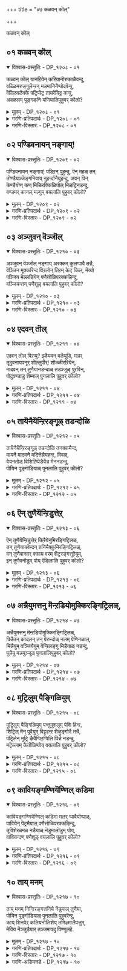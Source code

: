 +++
title = "०७ कळवन् कॊल्"

+++

कळवन् कॊल्

## ०१ कळ्वन् कॊल्

<details open><summary>विश्वास-प्रस्तुतिः - DP_१२०८ - ०१</summary>

कळ्वन् कॊल् यानऱियेन् करियानॊरुकाळैवन्दु,  
वळ्ळिमरुङ्गुलॆन्ऱन् मडमानिनैप्पोदवॆन्ऱु,  
वॆळ्ळिवळैक्कै पट्रिप्पॆट्र तायरैयिट्ट कन्ऱु,  
अळ्ळलम् पूङ्गऴनि यणियालिपुहुवर् कॊलो?
</details>

<details><summary>मूलम् - DP_१२०८ - ०१</summary>

कळ्वन् कॊल् यानऱियेन् करियानॊरुकाळैवन्दु,  
वळ्ळिमरुङ्गुलॆन्ऱन् मडमानिनैप्पोदवॆन्ऱु,  
वॆळ्ळिवळैक्कै पट्रिप्पॆट्र तायरैयिट्ट कन्ऱु,  
अळ्ळलम् पूङ्गऴनि यणियालिपुहुवर् कॊलो?
</details>

<details><summary>गरणि-प्रतिपदार्थः - DP_१२०८ - ०१</summary>

कळ् वन् कॊल् = कळ्ळनो हेगो? यान् = नानु, अऱियेन् = तिळियॆनु, करियान् = कलियनाद, ऒरु = ऒब्ब, काळै= युवकनु, वन्दु = बन्दु, वळ्ळि = बळ्ळियन्तिरुव, मरुङ्गुल् = नडुवुळ्ळ, ऎन् तन् = नन्न, मडम् मानिनै = ऎळॆवयस्सिन जिङ्कॆयन्तिरुववळन्नु \(नन्न मगळन्नु\), पोद ऎन्ऱु = बा हॊरडु, ऎन्दु, वॆळ्ळिवळै कै = बॆळ्ळि बळॆय कैयन्नु, पट्रि = हिडिदुकॊण्डु, पॆट्रताय् इट्टु = तन्न हॆत्ततायन्नु बिट्टु \(अलक्षिसि\), अहन्ऱु = अगलि \(होदरल्ल\), अळ्ळल् = कॆसरिनल्लि अम् = सुन्दरवाद, पू = हूगळ, कऴनि = गद्दॆगळ, अणि = सॊबगिन, आलि = तिरुवालि क्षेत्रवन्नु, पुहुवर् कॊलो = होगि सेरुत्तारो हेगो? 
</details>

<details><summary>गरणि-विस्तारः - DP_१२०८ - ०१</summary>

कळ्ळनेनो? नानरियॆ. करिय बण्णद ऒब्ब युवकनु बन्दु बळ्ळियन्तिरुव नडुवुळ्ळ नन्न ऎळॆय जिङ्कॆयन्थवळन्नु \(नन्न मगळन्नु\) ’बा हॊरडु’ ऎन्दु अवळ बॆळ्ळि बळॆय कैयन्नु हिडिदुकॊण्डु, हॆत्त तायन्नु अलक्षिसिबिट्टु, अगलिहोदरल्ल\! कॆसरिनल्लि बॆळॆयुव सुन्दरवाद हूवुगळ गद्दॆगळ सॊबगिन तिरुवालि क्षेत्रवन्नु होगि सेरुत्तारो हेगो? 

हिन्दिन ऎरडु तिरुमॊऴिगळ हागॆये ई तिरुमॊऴियू तिरुवालिक्षेत्रदल्लि नॆलसिरुव दिव्यसुन्दरनाद स्वामिय हॊगळिकॆगॆ मीसलु. ऐदनॆय तिरुमॊऴियल्लि भगवन्तनु हेगॆ ताने वरिसि बन्दु तम्म अन्तरङ्गवन्नु प्रवेशिसिदनॆन्दू स्वामियन्नु अल्लिन्द होगगॊडुवुदिल्लवॆन्दू आळ्वाररु विवरिसि हेळुत्तारॆ. आरनॆय तिरुमॊऴियल्लि तम्मन्नु सतियागि भाविसिकॊण्ड आळ्वाररु तम्म अन्तरङ्गदल्लि तम्म नल्लनाद भगवन्तनु हेगॆ अल्पकाल मात्रवे तङ्गिद्दु, सुखसन्तोषवन्नुण्टुमाडि, हेगॆ मायवादनॆन्दू अवनिगागि हलुबि हम्बलिसुव विरहवेदनॆयन्नु आळ्वाररु तोडिकॊण्डिद्दारॆ. अल्लदॆ, भगवन्तनन्ने नेरवागियू बगॆबगॆयागि प्रार्थिसिकॊण्डिद्दारॆ. ई तिरुमॊऴियल्लि आळ्वाररु हॆत्ततायियागि भाविसिकॊण्डु, तम्म मुद्दिन मगळन्नु कद्दॊय्दु तन्निन्द अगलिसिद “कळ्ळ’न विषयवन्नू, अदरिन्द तमगॆ बन्दॊदगिद सङ्कटवन्नू कुरितु हेळुत्तारॆ. 

तायि \(आळ्वाररु\) हेळुत्ताळॆ- नन्न मगळु सुन्दरि. बळ्ळियन्तॆ बळुकुव नडुवुळ्ळवळु. यौवनवति. जिङ्कॆयन्तॆ भीरुस्वभावदवळु. विशालवाद चञ्चलवाद कण्णुगळुळ्ळवळु. अवळ बळिगॆ इद्दक्किद्दन्तॆ बन्दवनु कळ्ळनो एनो? अवननिजवाद स्वभाववेनॆन्दु ननगॆ तिळियदु. अवनुकरिय युवक. अवनु अवळिगॆ काणिसिकॊण्डु, ’बा, हॊरडु’ ऎन्दु आतुरपडिसिदनु. बॆळ्ळिय कडगगळन्नु धरिसिद अवळ कैयन्नु हिडिदुकॊण्डनु. कडॆगॆ, अवळन्नु करॆदुकॊण्डु हॊरटेहोदनल्ल\! अवळादरू तन्नहॆत्त तायन्ने उपेक्षिसिबिडबहुदे? इदुवरॆगॆ साकि सलहिद तन्न तायियन्ने मरॆतुबिडबहुदे? तायियन्नगलि, तन्न प्रियतमनॊडनॆ हॊरटेहोदळल्ल\! ऎत्त कडॆगॆ अवरु होदरो? कॆसरिन बयलिनल्लि ऎल्लॆल्लू सुन्दरवागि बॆळॆयुव कन्नैदिलॆहूगळ विस्तारवाद बयलिनल्लि मॆरॆयुव तिरुवालिक्षेत्रवन्ने होगि सेरिदरो?
</details>

## ०२ पण्डिवनायन् नङ्गाय्\!

<details open><summary>विश्वास-प्रस्तुतिः - DP_१२०९ - ०२</summary>

पण्डिवनायन् नङ्गाय्\! पडिऱन् पुहुन्दु, ऎन् महळ् तन्  
तॊण्डैयञ्जॆङ्गनिवाय् नुहर्न्दानैयुहन्दु, अवन् पिन्  
कॆण्डैयॊण् कण् मिळिरक्किळिपोल् मिऴट्रिनडन्दु,  
वण्डमर् कानल् मल्गुम् वयलालि पुहुवर् कॊलो?
</details>

<details><summary>मूलम् - DP_१२०९ - ०२</summary>

पण्डिवनायन् नङ्गाय्\! पडिऱन् पुहुन्दु, ऎन् महळ् तन्  
तॊण्डैयञ्जॆङ्गनिवाय् नुहर्न्दानैयुहन्दु, अवन् पिन्  
कॆण्डैयॊण् कण् मिळिरक्किळिपोल् मिऴट्रिनडन्दु,  
वण्डमर् कानल् मल्गुम् वयलालि पुहुवर् कॊलो?
</details>

<details><summary>गरणि-प्रतिपदार्थः - DP_१२०९ - ०२</summary>

पण्डु = हिन्दिन कालदल्लि, इवन् = इवनु, आयन् = गोवळनु, नङ्गाय् = साध्विये, पडिऱन् = कडुवञ्चकनु, पुहुन्दु = मनॆयन्नुहॊक्कु, ऎन्महळ् तन् = नन्न मगळ, अम् = सुम्दरवाद शॆम् = कॆम्पगॆ, तॊण्डैकनिवाय् = तॊण्डेहण्णिनन्तिरुव बायन्नु \(अधरवन्नु\), नुहर्न्दानै = पानमाडिदवनन्नु, उहन्दु = आशिसि, कॆण्डै = कॆण्डैमीनिन हागॆ, ऒण् = सुन्दरवाद कण् = कण्णुगळन्नु, मिळिर = हॊरळिसि, किळिपोल् = गिळियन्तॆ, मिळीट्रि = मुद्दुमातुगळन्नादि, अवन् पिन् = अवन हिन्दॆ, नडन्दु = नडॆदु, वण्डु अमर् = दुम्बिगळु मुत्तुत्तिरुव कानल् = काडुगळ, मल्गुम् = मग्गुलल्लिरुव, वयल् = गद्दॆ बयलुगळ, आलि = तिरुवालिक्षेत्रवन्नु, पुहुवर् कॊलो = प्रवेशिसुवरो हेगो? 
</details>

<details><summary>गरणि-विस्तारः - DP_१२०९ - ०२</summary>

साध्विये, हिन्दॆ इवनु गोवळनु. कडुवञ्चकनु. नम्म मनॆयन्नु हॊक्कु नन्न मगळ सुन्दरवाद कॆम्पुतॊण्डे हण्णिनन्थ अधरवन्नु पानमाडिदवनन्नु आशिसि कॆण्डेमीनिन हागॆ सुन्दरवाद कण्णुगळन्नु हॊरळिसि, गिळियन्तॆ मुद्दुमातुगळन्नादि, अवन हिन्दॆ नडॆदु दुम्बिगळु मुत्तुत्तिरुव काडुगळ मग्गुलल्लिरुव गद्दॆ बयलुगळ तिरुवालिक्षेत्रवन्नु प्रवेशिसुवरो हेगो? 

मगळन्नु कळॆदुकॊण्ड तायि \(आळ्वाररु\) तन्न मग्गुल मनॆय ऒडतियॊन्दिगॆ तन्न मनोव्यथॆयन्नु तोडिकॊळ्ळुत्तिद्दाळॆ.

साध्विये, \(नन्न मगळन्नु करॆदुकॊण्डु होद\) इवनु, हिन्दॆ ऒन्दु कालदल्लि, गोवळनागिद्दनु. कडुदुष्टनु वञ्चकनु ऎम्ब हॆसरु पडॆदिद्दवनु. आग अवनु माडिद कॆट्ट कॆलसगळु ऒन्दे, ऎरडे? हेळतीरदु. अवने ईग, कळ्ळन हागॆ नम्म मनॆयन्नु हॊक्कनु. मुग्धळाद नन्न मगळ बळिगॆ होदनु. तॊण्डेहण्णिनन्तॆ कॆम्पगॆ माटवागिरुव अवळ बायन्नु सविदनु. अदेनु मरुळु माडिदनो काणॆ. अवळु अवनल्लि अत्याशॆगॊण्डळल्ल\! कॆण्डेमीनिनन्तॆ सुन्दरवाद चञ्चलवाद तन्न कण्णुगळन्नु अवन कडॆगॆ हॊरळिसि हॊळपिसिदळल्ल\! साकिद गिळियन्तॆ मृदु मधुरवाद मुद्दुमातुगळन्नु अवनॊडनॆ चक्कन्ददिन्द आडिदळल्ल\! मेलॆ, अवन हिन्दॆये अवळू हॊरटुबिट्टळल्ल\! हीगॆ अवरिब्बरू सन्तोषदिन्द नडॆदु हॊरटेहोदरु. दुम्बिगळु मुत्तुत्तिरुव तोपुगळ मग्गुलल्ले इरुव गद्दॆ बयलुगळ तिरुवालिक्षेत्रवन्ने प्रवेशिसिदरो, हेगो? 

ऎन्थ सुन्दरवाद निन्दास्तुति इदु\! भगवन्तन कृपाकटाक्षक्कॆ ऒळगाद बळिक चेतननिगॆ भगवन्तन सङ्गवॊन्दे परमभोग्य अल्लवे? 

पडिऱु – ऎम्बुदक्कॆ ’मोस, वञ्चनॆ, कपट, दुष्टतन, क्रौर्य, कळ्ळसङ्ग” – ऎन्दु मुन्तागि अर्थ बरुत्तदॆ. 

पडिऱन् – आ गुणगळन्नुळ्ळवनु. “गोवळ”नागि जनिसिद बालकृष्णनिगॆ ईगुणगळन्नॆल्ला अन्वयिसलादीते?
</details>

## ०३ अञ्जुवन् वॆञ्जॊल्

<details open><summary>विश्वास-प्रस्तुतिः - DP_१२१० - ०३</summary>

अञ्जुवन् वॆञ्जॊल् नङ्गाय् अरक्कर् कुलप्पावै तन्नै,  
वॆञ्जिन मूक्करिन्द विऱलोन् तिऱम् केट् किल्, मॆय्यो  
पञ्जिय मॆल्लडियॆन् पणैत्तोळिपरक्कऴिन्दु,  
वञ्जियन्तण् पणैशूऴ् वयलालि पुहुवर् कॊलो?
</details>

<details><summary>मूलम् - DP_१२१० - ०३</summary>

अञ्जुवन् वॆञ्जॊल् नङ्गाय् अरक्कर् कुलप्पावै तन्नै,  
वॆञ्जिन मूक्करिन्द विऱलोन् तिऱम् केट् किल्, मॆय्यो  
पञ्जिय मॆल्लडियॆन् पणैत्तोळिपरक्कऴिन्दु,  
वञ्जियन्तण् पणैशूऴ् वयलालि पुहुवर् कॊलो?
</details>

<details><summary>गरणि-प्रतिपदार्थः - DP_१२१० - ०३</summary>

वॆम् = आशिसुवन्थ, शॊल् = मातिन, नङ्गाय् = साध्विये, अरक्कर् = रक्कसर, कुलम् पावैतन्नै = कुलस्त्रीय, वॆम् = क्रूरवाद, शिनम् = कोपदिन्द, मूक्कू = मूगन्नु, अरिन्द = कत्तरिसिद, विऱलोन् = पराक्रमिय, तिऱम् = रीतियन्नु \(स्वभाववन्नु\), केट् किल् = केळिदरॆ, अञ्जुवन् = अञ्जुत्तेनॆ, मॆय्ये = निजवागियू, पञ्जिय = हत्तियन्तॆ इरुव, मॆल् अडि = मृदुवाद नडगॆय, ऎन् = नन्न, पणै तोळि = सरळवाद उद्दनाद तोळुगळुळ्ळवळन्नु, परक्कऴिन्दु = निन्दॆगॆ गुरिमाडि, वञ्जि = बॆत्तद बळ्ळिगळिम्द, अम् = सुम्दरवाद, तण् = तम्पाद, पणै = नीरनॆलॆगळिम्द, शूऴ् = सुत्तुवरिदिरुव, वयल् = बयलिन, आलि = तिरुवालि क्षेत्रवन्नू पुहुवर् कॊलो = प्रवेशिसुवरो हेगो? 
</details>

<details><summary>गरणि-विस्तारः - DP_१२१० - ०३</summary>

आशिसुवन्थ मातिन साध्विये, रक्कसर कुलस्त्रीयमूगन्नु कडुकोपदिन्द कत्तरिसिद पराक्रमिय रीतियन्नु \(स्वभाववन्नु केळलु अञ्जिकॆयागुत्तदॆ\). निजवागियू, हत्तियन्तॆ मृदुवाद नडगॆय \(पादगळ\) नन्न सरळवाद \(उद्दनाड\) तोळुगळवळन्नु निन्दॆगॆ गुरिमादि, बॆत्तद बळ्ळिगळिन्दलू नीरनॆलॆगळिन्दलू तम्पाद तोपुगळिन्द सुत्तुवरिदिरुव बयलिन तिरुवालिक्षेत्रवन्नु प्रवेशिसुवरो हेगो? 

ई पाशुरवू निन्दास्तुतिगॆ उत्तम निदर्शन.

रक्कसिय..........................कत्तरिसिद पराक्रमि” – इदु श्रीरामनिगॆ अन्वयवादद्दु. आ रक्कसि रावणन तङ्गियाद शूर्पनखि. अवळु पञ्चवटियल्लि वासवागिद्द श्रीराम, सीतॆ, लक्ष्मणरन्नु कण्डु, रामनल्लि मोहगॊण्डु, तन्नन्नु मदुवॆयागॆन्दु बलवन्तपडिसिदाग अवळु तन्न मूगन्नु कळॆदुकॊण्डद्दु. कत्तरिसिदवनु लक्ष्मण. आज्ञॆरामनदु. 

कुलस्त्री ऎन्दरॆ उत्तम कुलसंस्कृतियुळ्ल मर्यादॆय हॆङ्गसु.कुलस्त्रीय मूगन्नुकत्तरिसुवुदु ’पराक्रमवे’? तानागि बयसि बन्द हॆण्णिन रूपवन्नु विकारगॊळिसुव शिक्षॆ माडुवुदु ऎन्थ स्वभाव? ऎन्थ पराक्रम? शूर्पनखियु कुलस्त्रीये? अदक्कॆ सहजवाद गुणवन्नुळ्ळवळे? इदन्नू चिन्तिसलु योग्यवादद्दु.

कुलस्त्रीयागि अपरिचित युवकनॊडनॆ सरससल्लापगळन्नु नडॆसुवुदॆन्दरॆ निन्दॆगॆ ऎडॆकॊट्टन्तॆये – इदु लोक मर्यादॆयल्लवे? 

हत्तियन्तॆ मृदुवाद पादगळु, बिदिरिनन्तॆ उद्दवाद सरळवाद तोळुगळु – इवु स्त्रीसॊबगिन वर्णनॆगॆ तक्कवु. 

मग्गुलमनॆय गृहिणियॊडनॆ तन्न मगळन्नु कळॆदुकॊण्ड तायि \(आळ्वाररु\) तन्न सङ्कटवन्नु हेळिकॊळ्ळुत्ताळॆ.

साध्विये, निन्न मातु ऎष्टु हितवादद्दु\! नीनॆष्टु मातनाडिदरू केळुत्त आनन्दिसुत्त इरबेकॆनिसुत्तदॆ. मातिनल्लि ऎन्थ चतुरॆ नीन्नु\! नन्न सङ्कटवन्नु निन्नल्लि हेळिकॊळ्ळबेकॆनिसुत्तदॆ. निजवन्नु हेळुत्तेनॆ केळु. कळ्ळनन्तॆ बन्दिद्द आ युवकनु, हिन्दॆ, कोपगॊण्डु राक्षसर केळु. कळ्ळनन्तॆ बन्दिद्द आ युवकनु, हिन्दॆ, कोपगॊण्डु राक्षसर कुलस्त्रीयमूगन्नु कुय्दु हाकिद पराक्रमियन्तॆ. अवन स्वभाववेनॆन्दु केळलु सह ननगॆ निजवागि अञ्जिकॆयागुत्तदॆ. नन्न मगळु निजवागियू कोमलाङ्गि. अवळ पादगळु हत्तियन्तॆ मृदु. बिदिरिनन्तॆ उद्दनाद सरळवाद तोळुगळु. अन्थवळन्नु निन्दॆगॆ गुरिमाडि करॆदॊय्दनल्ल\! अवरिब्बरू बिदिरुमॆळॆगळिन्दलू बॆत्तद बळ्ळिगळिन्दलू तम्पाद नीरनॆलॆगळिन्दलू सुत्तुवरिदिरुव बयलुगळ तिरुवालिक्षेत्रवन्नु प्रवेशिसिदरो, हेगो?
</details>

## ०४ एदवन् तॊल्

<details open><summary>विश्वास-प्रस्तुतिः - DP_१२११ - ०४</summary>

एदवन् तॊल् पिऱप्पु? इळैयवन् वळॆयूडि, मन्नर्  
तूदुवनायवनूर् शॊल्लुवीर्\! शॊळ्ळीरऱियेन्,  
मादवन् तन् तुणैयानडन्दाळ् तडञ्जूऴ् पुऱविन्,  
पोदुवण्डाडु शॆम्माल् पुनलालि पुहुवर् कॊलो?
</details>

<details><summary>मूलम् - DP_१२११ - ०४</summary>

एदवन् तॊल् पिऱप्पु? इळैयवन् वळॆयूडि, मन्नर्  
तूदुवनायवनूर् शॊल्लुवीर्\! शॊळ्ळीरऱियेन्,  
मादवन् तन् तुणैयानडन्दाळ् तडञ्जूऴ् पुऱविन्,  
पोदुवण्डाडु शॆम्माल् पुनलालि पुहुवर् कॊलो?
</details>

<details><summary>गरणि-प्रतिपदार्थः - DP_१२११ - ०४</summary>

अवन् = अवन, तॊल् = हळॆय \(पुरातनवाद\), पिऱप्पु = जन्मवु, एदु? = यावुदु? इळैयवन् = ऎळॆयवयस्सिवनाघि, वळै ऊदि = शङ्खवन्नूदि, मन्नर् = राजर, तूदुवनाय = सन्धिदूतनाद, अवन् = अवन, ऊर् = ऊरन्नु, शॊल्लुवीर् = हेळुववरु, शॊळ्ळीर्, = हेळिरि, अऱियेन् = अरियॆनु, मादवन् तन् = माधवन, तुणै = जॊतॆगूडि, नडन्दाळ् = नडॆदु होदळु, तडम् = \(विस्तारवाद\) तटाकगळु, शूळ् = सुत्तुवरिदिरुव, पुऱविन् = तोपुगळिन्दलू, पोदु = अरळिद हूगळल्लि, वण्डु आदु = दुम्बिगळु आडुव, शॆम्माल् = हिरिमॆयन्नुळ्ळ, पुनल् = तीर्थगळिन्दलू, कूडिद, आलि = तिरुवालिक्षेत्रवन्नु, पुहुवर् कॊलो = होगुवरो हेगो? 
</details>

<details><summary>गरणि-विस्तारः - DP_१२११ - ०४</summary>

अवन हळॆय \(पुरातनवाद\) जन्म यावुदु? ऎळॆय वयस्सिनवनागि, शङ्खवन्नूदि, राजर सन्धिदूतनाद अवन ऊरन्नु हेळुववरु हेळिरि, अरियॆनु. माधवन जॊतॆगूडि नडॆदुहोदळु. विशालवाद तटाकगळु सुत्तुवरिदिरुव तोपुगळिन्दलू, अरळिद हूगळल्लि दुम्बिगळु आडुव हिरिमॆयन्नुळ्ळ तीर्थगळिन्दलू कूडिद तिरुवालिक्षेत्रवन्नु प्रवेशिसुवरो हेगो? 

अवन हळॆय जन्म यावुदु? भगवन्तनु दुष्टनिग्रहक्कागि, शिष्टपरिपालनॆगागि, भूभारहरणक्कागि धर्मसंस्थापनॆगागि मेलिन्द मेलॆ अवतरिसुवनु. हीगॆ, अवन अवतारगळॆष्टो\! ऒन्दॊन्दु अवतारक्कू उद्देशविदॆ. अदक्कॆ तक्कन्तॆ अवतारवागुवुदु. पूर्णावतारगळु कॆलवु. अंशावतारगळु कॆलवु. विभवावतारगळु अनेक. ऎल्लवन्नू अरितुकॊळ्ळुवुदक्कॆ साध्यवे इल्ल. यावुदु भगवन्तनिगॆ हळॆय अवतार, हिन्दिन अवतार, मॊदल अवतार, पुरातनवाद अवतार ऎन्दु हेळुवुदु साध्यवे? 

ऎळॆय वयस्सिनवनागि शङ्खवन्नूदि’ – भगवन्तनु श्रीकृष्णनागि अवतरिसि, नन्दगोकुलदल्लि गोवळर नडुवॆ तानू गोवळनन्तॆ बॆळॆयुत्तिद्द. आघ, ऎळॆय वयस्सिनवदागले, इतर गोवळबालकर सङ्गड, दनकरुगळन्नु मेयिसुव नॆपमादिकॊण्डु, काडिगॆ होगि बरुत्तिद्द. तन्नल्लिद्द शङ्खवन्नूदि दनकरुगळन्नु ऒट्टुगूडिसुत्तिद्द. 

“राजर सन्धिदूतनाद’ – श्रीकृष्णने दॊड्डवनादाग, पाण्डव कौरवरनडुवॆ बन्द जगळदल्लि, पाण्डवर् पक्षपातियागि, अवर कडॆय राजदूतनागि कौरवर बळि सन्धि नडॆसिद. अदरिन्द फलवागदॆ होद्दरिन्द, ताने पाण्डवर कडॆअर्जुनन सारथियागि, महाभारत युद्धदल्लि पाण्डवरिगॆ जयगळिसिकॊट्टनु. 

“अवन ऊरन्नु हेळबल्लवरु हेळिरि” – भगवन्तनु श्रीकृष्णनागिद्दागले, हुट्टिद्दु ऒन्दुकडॆ, बॆळॆदद्दु मत्तॊन्दु कडॆ. अनन्तर वासमाडुत्तिद्दद्दु मत्तॊन्दु कडॆ. आद्दरिन्द, अवन ऊअन्नु यावुदॆन्नोण\! 

भगवन्तनु परमपददल्लिरुत्तानॆन्दु हेळुत्तारॆ. पाल्गडलल्लि शेषशयननागिरुत्तानॆ ऎन्नुत्तारॆ. अर्चावतारियागि अनेकानॆक दिव्यक्षेत्रगळल्लि नॆलसिद्दानॆ ऎन्नुत्तारॆ. अवनु सर्वान्तर्यामि. आद्दरिन्द ऎल्लॆल्लू इद्दानॆ ऎन्नुत्तारॆ. आद्दरिन्द अवन ऊरु यावुदिरबहुदु? हेळलु साध्यवे? ऎल्लर अन्तरङ्गवासियादवन ऊरन्नु इदे ऎन्दु हेळबल्लवरु याऋ? 

मगळन्नु कळॆदुकॊण्ड तायि हेळुत्ताळॆ- “नन्न मगळन्नु करॆदॊय्दवन जन्म यावुदो? अवन ऊरु यावुदो? एनू तिळियदु. यारादरू तिळिदिद्दरॆ हेळि, अवनन्नु ’माधव’ \(लक्ष्मीपति\) ऎन्नुत्तारॆ. अवनन्नु हिम्बालिसि नन्न मगळु सन्तोषदिन्द हॊरटुहोदळल्ल. अवरेनु विशालवाद तटाकगळिन्दलू, सुम्दरवाद तोपुगळिन्दलू सुत्तुवरिदिरुव तिरुवालिक्षेत्रवन्ने सेरिदरो?
</details>

## ०५ तायॆनैयॆन्ऱिरङ्गूळ् तडन्दोळि

<details open><summary>विश्वास-प्रस्तुतिः - DP_१२१२ - ०५</summary>

तायॆनैयॆन्ऱिरङ्गूळ् तडन्दोळि तनक्कमैन्द,  
मायनै मादवनै मदित्तॆन्नैयहन्ऱ, विवळ्,  
वेयनतोळ् विशिऱिप्पॆडैयॆन्न मॆननडन्दु,  
पोयिन पूङ्गॊडियाळ् पुनलालि पुहुवर् कॊलो?
</details>

<details><summary>मूलम् - DP_१२१२ - ०५</summary>

तायॆनैयॆन्ऱिरङ्गूळ् तडन्दोळि तनक्कमैन्द,  
मायनै मादवनै मदित्तॆन्नैयहन्ऱ, विवळ्,  
वेयनतोळ् विशिऱिप्पॆडैयॆन्न मॆननडन्दु,  
पोयिन पूङ्गॊडियाळ् पुनलालि पुहुवर् कॊलो?
</details>

<details><summary>गरणि-प्रतिपदार्थः - DP_१२१२ - ०५</summary>

ताय् ऎन्ऱु = तायि ऎन्दु, इऱङ्गाळ् = कनिकरगॊळ्ळुवुदिल्ल, तड तोळि = विशालवाद \(उद्दनाद\) तोळुगळुळ्ळवळु, तनक्कु = तनगॆ, अमैन्द = तक्क, मायनै = मायनन्नु, मादवनै = श्रीपतियाद सर्वेश्वरनन्नु, मदित्तु = आशॆपट्टु \(कॊण्डाडुत्ता\), ऎन्नै = नन्नन्नु, अहन्ऱ = अगलिद,, इवळ् = इवळु, वेय् अग = बॆत्तद हागॆ इरुव, तोळ् = तोळन्नु, विशिऱि = बीसुत्ता, पॆडै अन्नम् ऎन् = हॆण्णुहंसवॆम्बन्तॆ, नडन्दु = नडॆदु, ओयिन = होगुव, पू कॊडियाळ् = सुन्दरवाद बळ्ळियन्थवळु,पुनल् आलि = नीरनॆलॆगळिन्द शोभिसुव तिरुवालिक्षेत्रवन्नु, पुहुवर् कॊलो = प्रवेशिसुवरो हेगो\! 
</details>

<details><summary>गरणि-विस्तारः - DP_१२१२ - ०५</summary>

तायि ऎम्ब कनिकरविल्ल. विशालवाद \(उद्दनाद\) तोळुगळुळ्ळवळु तनगॆ अनुरूपनाद \(तक्क\) मायनन्नु, श्रीपतियाद सर्वेश्वरनन्नु आशॆपट्टु \(कॊण्डाडुत्ता\), नन्नन्नु अगलिद इवळु, बॆत्तद हागॆ इरुव तोळुगळन्नु बीसुत्ता हॆण्णु हंसदन्तॆ \(हंसद दम्पतिगळन्तॆ\) नडॆदु होगुव सुन्दरवाद बळ्ळियन्थवळु नीरनॆलॆगळिन्द शोभिसुव तिरुवालिक्षेत्रवन्नु प्रव्शिसुवरो हेगो? 

मगळन्नु कळॆदुकॊण्ड तायि तन्न सङ्कटवन्नु तोडिकॊळ्ळुत्ताळॆ- नन्न मगळु सुन्दरवाद बळ्ळियन्थवळु. \(बॆत्तदन्तॆ\) उद्दवाद सरळवाद\) तोळुगळन्नुळ्ळवळु. तनगॆ अनुरूपनाद पतिगागि अवळु इदुवरॆगॆ हातॊरॆयुत्तिद्दळु. अद्भुतकारियाद ’मायन्’ ऎन्निसिकॊळ्ळुव माधवनु दॊरॆतनो इल्लवो, आ कूडले अवन जॊतॆयल्लि निर्योचनॆयिन्द दॊरॆतनो इल्लवो, आ कूडले अवन जॊतॆयल्लि निर्योचनॆयिन्द हॊरटेहोदळल्ल\! इदुवरॆगॆ अवळन्नु साकि सलहि, प्रीतियिन्द नोडिकॊण्ड अवळ तायियन्ने मरॆतुबिडुवुदे? तायि ईग ऎष्टु सङ्कटपडुत्तिद्दाळो हेगो ऎम्ब योचनॆबेडवे? तायिय विषयदल्लि कनिकरवादरू बेडवे? अवळु तन्न उद्दवाद कैगळन्नु बीसुत्ता, हंसदन्तॆ नडॆयुत्ता, तन्न नल्लन जॊतॆयल्लि आनन्ददिन्द हॊरटु होदळल्ल\! अवरेनु तिरुवालिक्षेत्रवन्नु प्रवेशिसिदरो हेगो? अवळ विषयवे ननगॆ तिळियलिल्लवल्ल\!
</details>

## ०६ ऎन् तुणैयॆन्ऱिडुत्तेऱ्

<details open><summary>विश्वास-प्रस्तुतिः - DP_१२१३ - ०६</summary>

ऎन् तुणैयॆन्ऱिडुत्तेऱ् किऱैयेनुमिरङ्गिट्रिलळ्,  
तन् तुणैयायवॆन्दन् तनिमैक्कुमिरङ्गिट्रिलळ्,  
वन् तुणैवानवर् क्काय वरम् शॆट्ररङ्गत्तुऱैयुम्,  
इन् तुणैवनॊडुम् पोय् ऎऴिलालि पुहुवर् कॊलो?
</details>

<details><summary>मूलम् - DP_१२१३ - ०६</summary>

ऎन् तुणैयॆन्ऱिडुत्तेऱ् किऱैयेनुमिरङ्गिट्रिलळ्,  
तन् तुणैयायवॆन्दन् तनिमैक्कुमिरङ्गिट्रिलळ्,  
वन् तुणैवानवर् क्काय वरम् शॆट्ररङ्गत्तुऱैयुम्,  
इन् तुणैवनॊडुम् पोय् ऎऴिलालि पुहुवर् कॊलो?
</details>

<details><summary>गरणि-प्रतिपदार्थः - DP_१२१३ - ०६</summary>

ऎन् तुणैवनॊडुम् पोय् ऎऴिलालि पुहुवर् कॊलो? ऎडुत्तेऱ् कु = ऎत्ति आडिसि बॆळॆसिद नन्न विषयदल्लि, इऱैयेनुम् = ऎळ्ळष्टादरू, इरङ्गिट्रिलळ् = कनिकरगॊळ्ळलिल्ल. तन् तुणै आय = तनगॆ जॊतॆयाद, ऎन् तन् = नन्न, तनिमैक्कूम् = ऒण्टितनक्कू, इरङ्गिट्रिलळ् = कनिकरगॊळ्ळलिल्ल, वानवर् कु= देवतॆगळिगॆ, वल् तुणैआय् = बलिष्ठ \(शक्तिपूर्ण\) जॊतॆगारनागि, वरम् शॆट्रु = वरगळन्नु पडॆदवनन्नु कॊन्दु, अरङ्गत्तु = देवालयदल्लि, उऱैयुम् = पवडिसिरुव, इन् = इनिदाद, तुणैवनॊडुम् = जॊतॆगारनॊडनॆ, पोय् = होगि, ऎऴिल् आलि = सुन्दरवाद तिरुवालि क्षेत्रवन्नु, पुहुवर् कॊलो = प्रवेशिसुवरो हेगो? 
</details>

<details><summary>गरणि-विस्तारः - DP_१२१३ - ०६</summary>

ननगॆ जॊतॆ ऎन्दु ऎत्ति आडिसि बॆळॆसिद नन्न विषयदल्लि ऎळ्ळष्टादरू कनिकरविल्लदवळागिद्दाळॆ. तनगे जॊतॆयागिद्द नन्न ऒण्टितनक्कू कनिकरगॊळ्ळदवळागिद्दाळॆ. देवतॆगळिगॆ समर्थनाद जॊतॆगारनागि वरगळन्नु पडॆदवनन्नु कॊन्दु श्रीरङ्गद देवालयदल्लि पवडिसिरुव इनिदाद जॊतॆगारनॊडनॆ होगि, सुन्दरवाद तिरुवालिक्षेत्रवन्नु प्रवेशिसुवरो हेगो? 

मगळन्नु कळॆदुकॊण्ड तायि तन्न सङ्कटवन्नु हेळिकॊळ्ळुत्ताळॆ. तायिमगळ सम्बन्ध यारिगॆ तिळियदु? ननगॆ अवळु \(नन्न मगळु\) सङ्गातियागिरुवळॆन्दु नानु भाविसिकॊण्डिद्दॆ. अदक्कागि अवळन्नु प्रीतियिन्द ऎत्ति, आडिसि, बॆळॆसिदॆ. ई नन्न प्रीतिगोस्करवागि आदरू अवळिगॆ नन्नल्लि कनिकरविरबेकल्लवे? अवळिगू नानु जॊतॆगारळल्लवे? अवळु नन्नन्नु बिट्टु हॊरटरॆ, नानु ऒण्टियागुवुदिल्लवे? अदक्कागियादरू नन्नल्लि अवळिगॆ कनिकरविरबेडवे? देवतॆगळिगॆ उपकारियागि, नाना वरगळन्नु पडॆदु बीगुत्तिद्द रावणनन्नु कॊन्दु हाकिद परम समर्थनाद सर्वेश्वरनजॊतॆ अवनिगॆ लभिसितो इल्लवो अवळु हिन्दिनदॆल्लवन्नू मरॆतुबिडुवुदे? ऎल्ल आसक्तिगळन्नू त्यजिसिबिडुवुदे? तन्न इनियनॊडनॆ हॊरटेबिट्टळल्ल\! अवरु सुन्दरवाद तिरुवालिक्षेत्रवन्नु प्रवेशिसिदरो हेगो?
</details>

## ०७ अन्नैयुमत्तनु मॆन्ऱडियोमुक्किरङ्गिट्रिलळ्,

<details open><summary>विश्वास-प्रस्तुतिः - DP_१२१४ - ०७</summary>

अन्नैयुमत्तनु मॆन्ऱडियोमुक्किरङ्गिट्रिलळ्,  
पिन्नैतन् कादलन् तन् पॆरुन्दोळ् नलम् पेणिनळाल्,  
मिन्नैयुम् वञ्जियैयुम् वॆन्ऱिलङ्गु मिडैयाळ् नडन्दु,  
पुन्नैयु मन्नमुञ्जूळ् पुनलालिपुहुवर् कॊलो?
</details>

<details><summary>मूलम् - DP_१२१४ - ०७</summary>

अन्नैयुमत्तनु मॆन्ऱडियोमुक्किरङ्गिट्रिलळ्,  
पिन्नैतन् कादलन् तन् पॆरुन्दोळ् नलम् पेणिनळाल्,  
मिन्नैयुम् वञ्जियैयुम् वॆन्ऱिलङ्गु मिडैयाळ् नडन्दु,  
पुन्नैयु मन्नमुञ्जूळ् पुनलालिपुहुवर् कॊलो?
</details>

<details><summary>गरणि-प्रतिपदार्थः - DP_१२१४ - ०७</summary>

अन्नैयौम् = अत्तनुम् ऎन्ऱु = तायियू, तन्दॆयू, ऎन्दु, अडियोमुक्कु = नमगॆ, इरङ्गिट्रिलळ् कनिकरगॊळ्ळुवुदिल्ल, पिन्नैतन् = नप्पिन्नैदेविय, कादलन् तन् = प्रियतमन, पॆरुतोळ् = दॊड्ड तोळिन, नलम् = सुखवन्नु, पेणिनल् आल् = आशिसिदळु. अय्यो मिन्नैयुम् = मिञ्चिनबळ्ळियन्नू, वञ्जियैयुम् = बॆत्तद बळ्ळियन्नू, वॆन्ऱु= जयिसि, इलङ्गम् = बॆळगुव, इडैयाळ् = नडुवुळ्ळवळु. नडन्दु = नडॆदु, पुन्नैयुम् = हॊन्नॆमरगळू अन्नमुम् = हंसगळू, शूऴ् = सुत्तुवरिदिरुव, पुनल् आलि = प्रवेशिसुवरो हेगो? 
</details>

<details><summary>गरणि-विस्तारः - DP_१२१४ - ०७</summary>

अय्यो, तायि तन्दॆ ऎन्दु दीनराद नमगॆ कनिकरगॊळ्ळुवुदिल्ल. नप्पिनैदेविय प्रियतमन दॊड्ड तोळिन सुखवन्नु आशिसिदवळल्ल. मिञ्चिनबळ्ळियन्नू बॆत्तद बळ्ळियन्नू जयिसि शोभिसुव नडुवुळ्ळवळु नडॆदु हॊन्नॆमरगळू हंसगळू सुत्तुवरिदिरुव पवित्रतीर्थगळ तिरुवालिक्षेत्रवन्नु प्रवेशिसुवरो हेगो? 

तन्न मगळन्नु कळॆदुकॊण्ड तायि हलुबुत्ताळॆ-- नप्पिन्नैदेविय प्रियतमनाद श्रीकृष्णनॆम्ब सर्वेश्वरन औदार्यदिन्द तुम्बिद दॊड्ड तोळुगळिगॆ नन्नमगळु आशॆपट्टळु. अवुगळ आश्रयदॊरॆयितो इल्लवो अवळु, ’तायि तन्दॆ’ ऎन्दु नम्म मेलॆ कनिकरवन्नू तॊडॆदु हाकि, अवनॊडनॆ आनन्ददिन्द हॊरटुहोदळल्ल\! मिञ्चिनबळ्ळिगिन्तलू, बॆत्तदबळ्ळिगिन्तलू हॆच्चागि बळुकुव सॊण्टद सॊबगुळ्ळवळु, नन्न मगळु\! तन्न नल्लनू अवळु कूडिकॊण्डु आनन्ददिन्द, ऎल्लवन्नू मरॆतु नडॆदु हॊरटेहोदळल्ल\! हॊन्नॆमरगळिन्दलू, हंसगळु विहरिसुव विशालवाद बयलुगळिन्दलू पवित्रतीर्थगळिन्दलू सुत्तुवरिदिरुव तिरुवालिक्षेत्रवन्नु अवरु प्रवेशिसुवरो?
</details>

## ०८ मुट्रिलुम् पैङ्गिळियुम्

<details open><summary>विश्वास-प्रस्तुतिः - DP_१२१५ - ०८</summary>

मुट्रिलुम् पैङ्गिळियुम् पन्तुमूशलुम् पेशि हिन्ऱ,  
शिट्रिल् मॆन् पूवैयुम् विट्टहन्ऱ शॆऴुङ्गोदै तन्नै,  
पॆट्रिलेन् मुट्रि ऴैयैप्पिऱप्पिलि पिन्ने नडन्दु,  
मट्रॆल्लाम् कैतॊळिप्पोय् वयलालि पुहुवर् कॊलो?
</details>

<details><summary>मूलम् - DP_१२१५ - ०८</summary>

मुट्रिलुम् पैङ्गिळियुम् पन्तुमूशलुम् पेशि हिन्ऱ,  
शिट्रिल् मॆन् पूवैयुम् विट्टहन्ऱ शॆऴुङ्गोदै तन्नै,  
पॆट्रिलेन् मुट्रि ऴैयैप्पिऱप्पिलि पिन्ने नडन्दु,  
मट्रॆल्लाम् कैतॊळिप्पोय् वयलालि पुहुवर् कॊलो?
</details>

<details><summary>गरणि-प्रतिपदार्थः - DP_१२१५ - ०८</summary>

मुट्रिलुम् = \(अवळ\) मुच्चलन्नू, पैङ्गिळियुम् = हसुरुगिणियन्नू, पन्दुम् = आटद चॆण्डन्नूऊशलुम् = उय्यालॆयन्नू, पेशिहिन्ऱ = मातनाडुव, शिट्रिल् = पञ्जरद, मॆन्= मृदुवाद = बिट्टु अगलुव, शॆऱु = सुन्दरवाद, कोदै तन्नै = हूविन हारदन्तॆ इरुववलु \(सुन्दरवाद गोदादेवियन्तॆ इरुववळु\), पॆट्रिलेन् = नानु हत्तिल्ल, मुटृ = सम्पूर्णवागि, इऴैयै = आभरणभूषितळागि, मट्रु = इतर, ऎल्लाम् = ऎल्लरू, कैतॊऴि = कैमुगियुव, पिऱप्पिलि पिन्ने = हुट्टिल्लदवन हिन्दॆ, नडन्दु = नडॆदु पोय् = होगि, वयल् आलि = बयलुगळ तिरुवालि क्षेत्रवन्नु, पुहुवर् कॊलो = प्रवेशिसुवरो हेगो? 
</details>

<details><summary>गरणि-विस्तारः - DP_१२१५ - ०८</summary>

मुच्चलन्नू, हसुरुगिणियन्नू, आटद चॆण्डन्नू, उय्यालॆयन्नू, मातनाडुव पञ्जरद मृदुवाद हक्कियन्नू बिट्टु अगलुव सुन्दरवाद गोदादेवियन्तॆ \(हूविन हारदन्तॆ\)इरुव इवळु, सम्पूर्णवागि आभरणभूषितळागि, नानु हॆरदे इरुववळु, इतर ऎल्लरू कैमुगियुव हुट्टिल्लदवन हिन्दॆ नडॆदुहोगि, बयलुगळ तिरुवालिक्षेत्रवन्नु प्रवेशिसिदरो हेगो? 

मगळन्नु कळॆदुकॊण्ड तायि हलुबुत्ताळॆ- मुच्चलु, चॆण्डु, उय्यालॆ – इवुगळु चिक्कन्दिनिन्दलू इवळु आटवाडिकॊळ्ळुत्तिद्द वस्तुगळु. हसुरुगिणियू मुद्दुमुद्दागि मातनाडुव पञ्जरद हक्कियू इवळन्नु ऎडॆबिडद सङ्गातिगळिद्दन्तॆ. अवुगळॆल्लवन्नू तॊरॆदु इवळु हॊरटे होदळल्ल\! अवुगळ मेलण आसक्ति इवळन्नु तडॆयाल्लवे? नन्नन्नू इवळु हागॆये तळ्ळिहाकि हॊरटुहोदळल्ल\! नन्न मेलॆ इवळिगॆ तायि ऎम्ब ममतॆ इरुवुदक्कॆ नानेनु इवळन्नु हडॆदॆने? ऎळॆय कंसनिम्द इवळन्नु साकि सलहिदॆने? बॆळसि दॊड्डवळन्नागि माडिदॆने? सुन्दरियाद गोदादेवियन्तॆ इवळू अयोनिजॆये आगिरबहुदल्लवे? अवळन्तॆये अपरूपवाद तन्न गण्डनन्नु हुडुकि निश्चयिसिकॊण्डु इवळू हॊरटुबिट्टळल्ल\! सुन्दरवाद परिमळभरितवाद हूविनहारदन्तॆ तन्नन्नु तन्न प्रियनिगॆ अर्पिसिकॊण्डु बिट्टळल्ल\! ऎल्ल आभरणगळन्नू धरिसि, सम्पूर्णवागि अलङ्करिसिकॊण्डु इदुवरॆगिन सम्बन्धगळन्नॆल्ला तॊलगिसि, ’हुट्टु’ ऎम्बुदे इल्लदवनू, ऎल्लरिन्दलू कैमुगिसिकॊळ्ळुववनू आद तन्न प्रियतमनन्नु हिम्बालिसि, अवनॊडनॆ हॊरटेहोदळु\! दम्पतिगळिब्बरू नडॆदु होदरु. अवरु तिरुवालिक्षेत्रवन्नु प्रवेशिसिदरो?
</details>

## ०९ कावियङ्गण्णियॆण्णिल् कडिमा

<details open><summary>विश्वास-प्रस्तुतिः - DP_१२१६ - ०९</summary>

कावियङ्गण्णियॆण्णिल् कडिमा मलर् प्पावैयॊप्पाळ्,  
पावियेन् पॆट्रमैयाल् पणैत्तोळिपरक्कऴिन्दु,  
तूविशेरन्नमन्न नडैयाळ् नॆडुमालॊडुम् पोय्,  
वावियन्दण् पणैशूऴ् वयलालि पुहुवर् कॊलो?
</details>

<details><summary>मूलम् - DP_१२१६ - ०९</summary>

कावियङ्गण्णियॆण्णिल् कडिमा मलर् प्पावैयॊप्पाळ्,  
पावियेन् पॆट्रमैयाल् पणैत्तोळिपरक्कऴिन्दु,  
तूविशेरन्नमन्न नडैयाळ् नॆडुमालॊडुम् पोय्,  
वावियन्दण् पणैशूऴ् वयलालि पुहुवर् कॊलो?
</details>

<details><summary>गरणि-प्रतिपदार्थः - DP_१२१६ - ०९</summary>

कावि = कन्नैदिलॆ हूविनन्तॆ, अम् = सॊबगिन, कण्णि = कण्णुगळुळ्ळवळु, ऎण्णिल् = योचिसि नोडिदरॆ कडि = परिमळिसुव, मामलर् = सुन्दरवाद तावरॆ हूविन, पावै = कन्निकॆयन्नु, ऒप्पाळ् = होलुत्ताळॆ, पावियेन् = पापिष्ठॆयाद नानु, पॆट्रमैयाल् = हडॆदद्दरिन्द, पणैतोळि = बिदिरिनन्तॆ सरळवाद उद्दनाद तोळुगळन्नुळ्ळ अवळु, परक्कऴिन्दु = निन्दॆगॆ गुरियागि, तूवि शेर् अन्नम् अन्न = रॆक्कॆगळन्नु विस्तरिसिद हंसदन्तॆ, नडैयाळ् = नडगॆयुळ्ळ अवळु, नॆडुमाल् ऒडुम् पोय् = सर्वेश्वरनॊडनॆ होगि, वावि = बाविगळिन्दलू, अम् = सुन्दावाद, तण् = तम्पाद, पणै = तटाकगळिन्दलू, शूऴ् = सुत्तुवरिदिरुव, वयल् = गद्दॆबयलुगळ, आलि = तिरुवालिक्षेत्रवन्नु, पुहुवर् कॊलो = प्रवेशिसुवरो हेगो? 
</details>

<details><summary>गरणि-विस्तारः - DP_१२१६ - ०९</summary>

कन्नैदिलॆ हूविनन्तॆ सॊबगिन कण्णुगळुळ्ळवळु. योचिसि नोडिदरॆ, परिमळिसुव सुन्दरवाद तावरॆहूविन कन्निकॆयन्नु होलुत्ताळॆ. पापियाद नानु हडॆदद्दरिन्द् बिदिरिनन्तॆ सरळवू उद्दवू आद तोळुगळन्नुळ्ळ अवळु निन्दॆगॆ गुरियागि, रॆक्कॆगळन्नु विस्तरिसिरुव हंसदन्तॆ नडॆदु, सर्वेश्वरनॊडनॆ होगि, बाविगळिन्दलू सुन्दरवाद तम्पाद तटाकगळिन्दलू सुत्तुवरिदिरुव गद्दॆ बयलुगळ तिरुवालि क्षेत्रवन्नु प्रवेशिसुवरो हेगो? 

मगळन्नु कळॆदुकॊण्ड तायि, तन्न मगळन्नु कुरितु हॆम्मॆयिन्द हेळिकॊळ्ळुत्ताळॆ- नन्न मगळु परम सुन्दरि. कन्नैदिलॆयन्तॆ विशालवाद सॊबगिन कण्णुळ्ळवळु. अवळन्नु मनुष्यजातियवळु ऎन्नबहुदे? निजवागि योचिसिदरॆ, अवळु परिमळिसुव सॊबगिन तावरॆहूविनल्लि हुट्टिद साक्षात् श्रीदेविये ऎन्निसुत्तदॆ. अवळ कैगळु सरळवाद नीळवादवु. नानु पापि. नन्न हॊट्टॆयल्लि हुट्टिद्दरिन्द अवळु अन्यायवागि अपवादक्कॆ गुरियागबेकायितल्ल\! रॆक्कॆगळन्नु पसरिसिद राजहंसदन्त अपरूपवाद नडगॆयिन्द नडॆदु होदळु. सर्वेश्वरनन्नु वरिसि, अवनन्ने अनन्यवागि भाविसि, अवन जॊतॆयल्लि नडॆदुहोदळु. सुन्दरवाद बाविगळिन्दलू, तम्पाद सरोवरगळिन्दलू, विशालवाद गद्दॆबयलुगळिन्दलू सुत्तुवरिदिरुव तिरुवालिक्षेत्रवन्नु अवरु प्रवेशिसिदरो? 

आत्मनिगॆ भगवन्तनॊडनॆये आश्रय, अवनन्ने शरणुहॊन्दुवुदु, अवने गति, अवन हॊरतु बेरॆ कापाडुववरिल्ल. अवनल्लि सदा कूडिकॊण्डिरबेकॆन्दु तवकिसुवुदु मत्तु अवन अगलिकॆयिन्द व्यथॆपडुवुदु – इवे मुख्यवाद गुणगळु मत्तु गुरि.
</details>

## १० ताय् मनम्

<details open><summary>विश्वास-प्रस्तुतिः - DP_१२१७ - १०</summary>

ताय् मनम् निन्ऱिरङ्गत्तनिये नॆडुमाल् तुणैया,  
पोयिन पूङ्गॊडियाळ् पुनलालि पुहुवरॆन्ऱु,   
काय् शिनवेऱ् कलियनॊलिशॆय् तमिऴ्मालैपत्तुम्,  
मेविय नॆञ्जुडैयार् तञ्जमावदु विण्णुलहे.
</details>

<details><summary>मूलम् - DP_१२१७ - १०</summary>

ताय् मनम् निन्ऱिरङ्गत्तनिये नॆडुमाल् तुणैया,  
पोयिन पूङ्गॊडियाळ् पुनलालि पुहुवरॆन्ऱु,   
काय् शिनवेऱ् कलियनॊलिशॆय् तमिऴ्मालैपत्तुम्,  
मेविय नॆञ्जुडैयार् तञ्जमावदु विण्णुलहे.
</details>

<details><summary>गरणि-प्रतिपदार्थः - DP_१२१७ - १०</summary>

ताय् = तायियन्नु, मनम् निन्ऱु = मनस्सिनिन्द \(मनसार\) इरङ्गि = दुःखगॊळिसि, तनिये = ऒण्टियागिये, नॆडुमाल् तुणै आ = सर्वेश्वरन जॊतॆयागि, पोयिन = होद, पू कॊडियाल् = सुन्दरवाद बळ्ळियन्थवळु, पुनल् आलि = तीर्थगळ तिरुवालिक्षेत्रवन्नु, पुहुवर् ऎन्ऱु = प्रवेशिसुवरु ऎन्दु, काय् चिनम् = \(ऎदुराळियन्नु\) तपिसुवन्थ कोपवुळ्ळ, वेल् कलियन् = वेलायुधधारियाद, कलियनु, बलिशॆय् = हाडिद, तमिऴ् मालै पत्तुम् = तमिळिन हत्तु पाशुर मालॆयन्नू, मेविय = आशिसुव, नॆञ्जु उडैयार् = मनस्सुळ्ळवरु, विण् उलहे = परमपदवन्ने तञ्जम् आवदु = पडॆयुवन्तागुवुदु. 
</details>

<details><summary>गरणि-विस्तारः - DP_१२१७ - १०</summary>

तायियन्नु मनसार दुःखगॊळिसि, ऒण्टियागिये, सर्वेश्वरन जॊतॆयागि होद सुन्दरवाद बळ्ळियन्थवळु तीर्थगळ तिरुवालिक्षेत्रवन्नु प्रवेशिसिदरॆन्दु, ऎदुराळिगळन्नु तपिसुवन्थ कोपवुळ्ळ वेलायुधधारियाद कलियनु हाडिद तमिळिन हत्तु पाशुरगळ मालॆयन्नू आशिसुव मनवुळ्ळवरु परमपदवन्ने पडॆयुवन्तागुवुदु. 

तायिय हॊट्टॆयल्लि हुट्टि, बॆळॆदु, कडुसुन्दरियागि, तायिय कण्णॆदुरिगॆ, अवळ आशॆगॆ अनुगुणवागि, मत्तॊन्दु मनॆयन्नु \(गण्डन मनॆयन्नु\) हॊक्कु, अदन्नु बॆळॆसबेकादद्दु मगळ कॆलस. ई पाशुरद तायियन्नु अवळ मगळु हागॆ माडदॆ, अवळन्नु मरॆयलागद दुःकक्कॆ, मनोव्यथॆगॆ ईडुमाडिदळु. मानवसहजवाद ई लोकद व्यवहारदल्लि अवळु \(मगळु\) तॊडगलिल्ल. तन्नन्नु लालिसि पालिसिद तायि अनन्य प्रेमदिन्द अवनन्नु पडॆदुकॊण्डळु. ऒण्टियागि तायिय मनॆयन्नु बिट्टुहॊरटु, तन्नप्रियतमनाद सर्वेश्वरन जॊतॆयल्लि, सन्तोषदिन्द नडॆदु, तिरुवालिक्षेत्रवन्नु अवनॊडनॆ प्रवेशिसिदळु” – इदु ई हत्तु पाशुरगळ मालॆय विषय. इदन्नु इनिदाद तमिळु मातुगळिन्द, वेलायुधधारियाद शत्रुभयङ्करनाद कलियनु \(तिरुमङ्गै आळ्वाररु\) हाडिद्दानॆ. ई पाशुरगळन्नु मनसार आशिसुववरु पाशुरद ’मगळं’तॆये सर्वेश्वरन पादाश्रयवन्नु पडॆयुत्तारॆ. अवरिगॆ परमपदवे प्राप्तवागुत्तदॆ. इदे ई तिरुमॊऴिगॆ फलश्रुति. 

</details>

<details><summary>गरणि-अडियनडे - DP_१२१७ - १०</summary>

कळ् वन्, अञ्जुवन्, एदवन्, ताय्, ऎन् तुणै, अन्नैयुम्, मुट्रलुम्, कावि, ताय् मनम्, \(नन्दाविळक्के\) 
</details>
